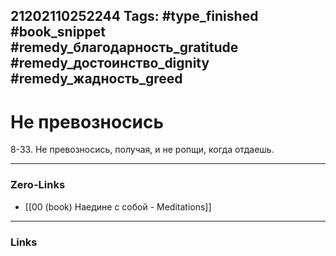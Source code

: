 21202110252244
Tags: #type_finished #book_snippet #remedy_благодарность_gratitude #remedy_достоинство_dignity #remedy_жадность_greed
---
# Не превозносись

 8-33. Не превозносись, получая, и не ропщи, когда отдаешь. 

---
### Zero-Links
- [[00 (book) Наедине с собой - Meditations]]
---
### Links
